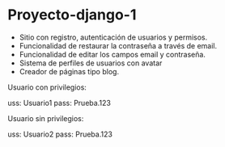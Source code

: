 # Proyecto-django-1
* Sitio con registro, autenticación de usuarios y permisos.
* Funcionalidad de restaurar la contraseña a través de email.
* Funcionalidad de editar los campos email y contraseña.
* Sistema de perfiles de usuarios con avatar
* Creador de páginas tipo blog.

Usuario con privilegios: 

uss: Usuario1
pass: Prueba.123

Usuario sin privilegios:

uss: Usuario2
pass: Prueba.123

